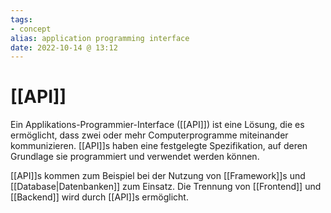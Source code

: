 ```yaml
---
tags: 
- concept
alias: application programming interface
date: 2022-10-14 @ 13:12
---
```


# [[API]]

Ein Applikations-Programmier-Interface ([[API]]) ist eine Lösung, die es ermöglicht, dass zwei oder mehr Computerprogramme miteinander kommunizieren. [[API]]s haben eine festgelegte Spezifikation, auf deren Grundlage sie programmiert und verwendet werden können. 

[[API]]s kommen zum Beispiel bei der Nutzung von [[Framework]]s und [[Database|Datenbanken]] zum Einsatz. Die Trennung von [[Frontend]] und [[Backend]] wird durch [[API]]s ermöglicht.